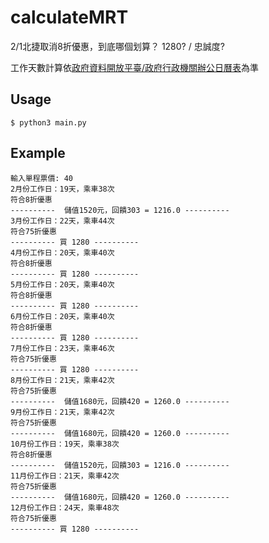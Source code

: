 # calculateMRT
2/1北捷取消8折優惠，到底哪個划算？ 1280? / 忠誠度?

工作天數計算依[政府資料開放平臺/政府行政機關辦公日曆表](https://data.gov.tw/dataset/26557)為準


## Usage
```shell
$ python3 main.py
```
## Example
```
輸入單程票價: 40
2月份工作日：19天，乘車38次
符合8折優惠
----------  儲值1520元，回饋303 = 1216.0 ----------
3月份工作日：22天，乘車44次
符合75折優惠
---------- 買 1280 ----------
4月份工作日：20天，乘車40次
符合8折優惠
---------- 買 1280 ----------
5月份工作日：20天，乘車40次
符合8折優惠
---------- 買 1280 ----------
6月份工作日：20天，乘車40次
符合8折優惠
---------- 買 1280 ----------
7月份工作日：23天，乘車46次
符合75折優惠
---------- 買 1280 ----------
8月份工作日：21天，乘車42次
符合75折優惠
----------  儲值1680元，回饋420 = 1260.0 ----------
9月份工作日：21天，乘車42次
符合75折優惠
----------  儲值1680元，回饋420 = 1260.0 ----------
10月份工作日：19天，乘車38次
符合8折優惠
----------  儲值1520元，回饋303 = 1216.0 ----------
11月份工作日：21天，乘車42次
符合75折優惠
----------  儲值1680元，回饋420 = 1260.0 ----------
12月份工作日：24天，乘車48次
符合75折優惠
---------- 買 1280 ----------
```
